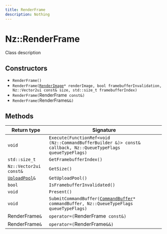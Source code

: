 ```yaml
---
title: RenderFrame
description: Nothing
---
```


# Nz::RenderFrame

Class description

## Constructors

- `RenderFrame()`
- `RenderFrame(`[`RenderImage`](documentation/generated/Renderer/RenderImage.md)`* renderImage, bool framebufferInvalidation, Nz::Vector2ui const& size, std::size_t framebufferIndex)`
- `RenderFrame(`RenderFrame` const&)`
- `RenderFrame(`RenderFrame`&&)`

## Methods

| Return type | Signature |
| ----------- | --------- |
| `void` | `Execute(FunctionRef<void (Nz::CommandBufferBuilder &)> const& callback, Nz::QueueTypeFlags queueTypeFlags)` |
| `std::size_t` | `GetFramebufferIndex()` |
| `Nz::Vector2ui const&` | `GetSize()` |
| [`UploadPool`](documentation/generated/Renderer/UploadPool.md)`&` | `GetUploadPool()` |
| `bool` | `IsFramebufferInvalidated()` |
| `void` | `Present()` |
| `void` | `SubmitCommandBuffer(`[`CommandBuffer`](documentation/generated/Renderer/CommandBuffer.md)`* commandBuffer, Nz::QueueTypeFlags queueTypeFlags)` |
| RenderFrame`&` | `operator=(`RenderFrame` const&)` |
| RenderFrame`&` | `operator=(`RenderFrame`&&)` |
